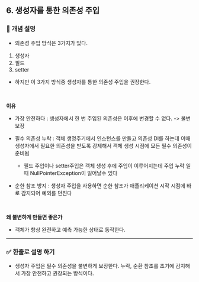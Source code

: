 ## 6. 생성자를 통한 의존성 주입

### 🧠 개념 설명
- 의존성 주입 방식은 3가지가 있다.
1. 생성자
2. 필드
3. setter

- 하지만 이 3가지 방식중 생성자를 통한 의존성 주입을 권장한다.

<br/>

**이유**
- 가장 안전하다 : 생성자에서 한 번 주입된 의존성은 이후에 변경할 수 없다. -> 불변 보장
- 필수 의존성 누락 : 객체 생명주기에서 인스턴스를 만들고 의존성 DI를 하는데 이때 생성자에서 필요한 의존성을 받도록 강제해서 객체 생성 시점에 모든 필수 의존성이 준비됨
  - 필드 주입이나 setter주입은 객체 생성 후에 주입이 이루어지는데 주입 누락 일때 NullPointerException이 일어날수 있다
 
- 순한 참조 방지 : 생성자 주입을 사용하면 순한 참조가 애플리케이션 시작 시점에 바로 감지되어 예외를 던진다

<br/>

**왜 불변하게 만들면 좋은가**
- 객체가 항상 완전하고 예측 가능한 상태로 동작한다. 

---
### ✅ 한줄로 설명 하기
- 생성자 주입은 필수 의존성을 불변하게 보장한다. 누락, 순환 참조를 초기에 감지해서 가장 안전하고 권장되는 방식이다.
